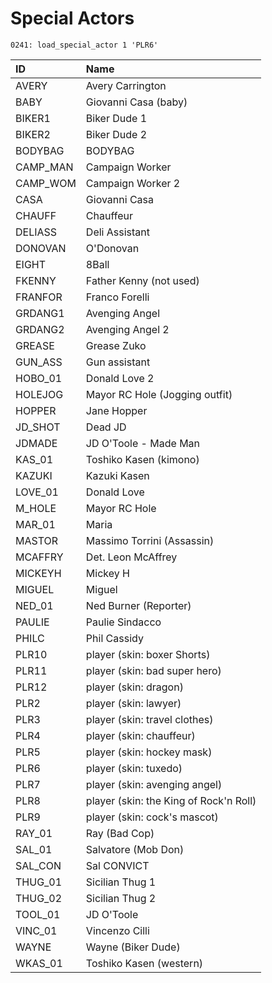 # Special Actors

```text
0241: load_special_actor 1 'PLR6'
```

| ID | Name |
| :--- | :--- |
| AVERY | Avery Carrington |
| BABY | Giovanni Casa \(baby\) |
| BIKER1 | Biker Dude 1 |
| BIKER2 | Biker Dude 2 |
| BODYBAG | BODYBAG |
| CAMP\_MAN | Campaign Worker |
| CAMP\_WOM | Campaign Worker 2 |
| CASA | Giovanni Casa |
| CHAUFF | Chauffeur |
| DELIASS | Deli Assistant |
| DONOVAN | O'Donovan |
| EIGHT | 8Ball |
| FKENNY | Father Kenny \(not used\) |
| FRANFOR | Franco Forelli |
| GRDANG1 | Avenging Angel |
| GRDANG2 | Avenging Angel 2 |
| GREASE | Grease Zuko |
| GUN\_ASS | Gun assistant |
| HOBO\_01 | Donald Love 2 |
| HOLEJOG | Mayor RC Hole \(Jogging outfit\) |
| HOPPER | Jane Hopper |
| JD\_SHOT | Dead JD |
| JDMADE | JD O'Toole - Made Man |
| KAS\_01 | Toshiko Kasen \(kimono\) |
| KAZUKI | Kazuki Kasen |
| LOVE\_01 | Donald Love |
| M\_HOLE | Mayor RC Hole |
| MAR\_01 | Maria |
| MASTOR | Massimo Torrini \(Assassin\) |
| MCAFFRY | Det. Leon McAffrey |
| MICKEYH | Mickey H |
| MIGUEL | Miguel |
| NED\_01 | Ned Burner \(Reporter\) |
| PAULIE | Paulie Sindacco |
| PHILC | Phil Cassidy |
| PLR10 | player \(skin: boxer Shorts\) |
| PLR11 | player \(skin: bad super hero\) |
| PLR12 | player \(skin: dragon\) |
| PLR2 | player \(skin: lawyer\) |
| PLR3 | player \(skin: travel clothes\) |
| PLR4 | player \(skin: chauffeur\) |
| PLR5 | player \(skin: hockey mask\) |
| PLR6 | player \(skin: tuxedo\) |
| PLR7 | player \(skin: avenging angel\) |
| PLR8 | player \(skin: the King of Rock'n Roll\) |
| PLR9 | player \(skin: cock's mascot\) |
| RAY\_01 | Ray \(Bad Cop\) |
| SAL\_01 | Salvatore \(Mob Don\) |
| SAL\_CON | Sal CONVICT |
| THUG\_01 | Sicilian Thug 1 |
| THUG\_02 | Sicilian Thug 2 |
| TOOL\_01 | JD O'Toole |
| VINC\_01 | Vincenzo Cilli |
| WAYNE | Wayne \(Biker Dude\) |
| WKAS\_01 | Toshiko Kasen \(western\) |

